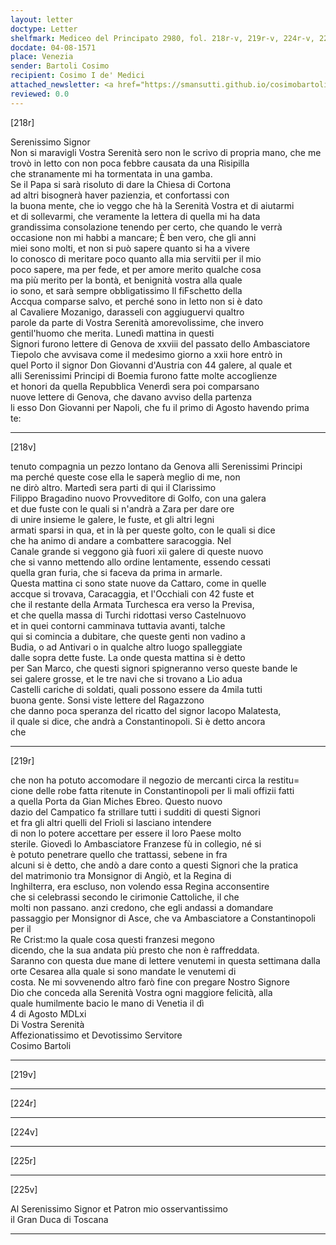 ```yaml
---
layout: letter
doctype: Letter
shelfmark: Mediceo del Principato 2980, fol. 218r-v, 219r-v, 224r-v, 225r-v
docdate: 04-08-1571
place: Venezia
sender: Bartoli Cosimo
recipient: Cosimo I de' Medici
attached_newsletter: <a href="https://smansutti.github.io/cosimobartoli/texts/3081_033/">3081_033</a>
reviewed: 0.0
---
```


[218r]  
  
  
Serenissimo Signor  
Non si maravigli Vostra Serenità sero non le scrivo di propria mano, che me  
trovò in letto con non poca febbre causata da una Risipilla  
che stranamente mi ha tormentata in una gamba.  
Se il Papa si sarà risoluto di dare la Chiesa di Cortona  
ad altri bisognerà haver pazienzia, et confortassi con  
la buona mente, che io veggo che hà la Serenità Vostra et di aiutarmi  
et di sollevarmi, che veramente la lettera di quella mi ha data  
grandissima consolazione tenendo per certo, che quando le verrà  
occasione non mi habbi a mancare; È ben vero, che gli anni  
miei sono molti, et non si può sapere quanto si ha a vivere  
lo conosco di meritare poco quanto alla mia servitii per il mio  
poco sapere, ma per fede, et per amore merito qualche cosa  
ma più merito per la bontà, et benignità vostra alla quale  
io sono, et sarà sempre obbligatissimo Il fiFschetto della  
Accqua comparse salvo, et perché sono in letto non si è dato  
al Cavaliere Mozanigo, darasseli con aggiuguervi qualtro  
parole da parte di Vostra Serenità amorevolissime, che invero  
gentil'huomo che merita. Lunedì mattina in questi  
Signori furono lettere di Genova de xxviii del passato dello Ambasciatore  
Tiepolo che avvisava come il medesimo giorno a xxii hore entrò in  
quel Porto il signor Don Giovanni d'Austria con 44 galere, al quale et  
alli Serenissimi Principi di Boemia furono fatte molte accoglienze  
et honori da quella Repubblica Venerdì sera poi comparsano  
nuove lettere di Genova, che davano avviso della partenza  
li esso Don Giovanni per Napoli, che fu il primo di Agosto havendo prima  
te:  
  
---  

[218v]  
  
  
tenuto compagnia un pezzo lontano da Genova alli Serenissimi Principi  
ma perché queste cose ella le saperà meglio di me, non  
ne dirò altro. Martedì sera parti di qui il Clarissimo  
Filippo Bragadino nuovo Provveditore di Golfo, con una galera  
et due fuste con le quali si n'andrà a Zara per dare ore  
di unire insieme le galere, le fuste, et gli altri legni  
armati sparsi in qua, et in là per queste golto, con le quali si dice  
che ha animo di andare a combattere saracoggia. Nel  
Canale grande si veggono già fuori xii galere di queste nuovo  
che si vanno mettendo allo ordine lentamente, essendo cessati  
quella gran furia, che si faceva da prima in armarle.  
Questa mattina ci sono state nuove da Cattaro, come in quelle  
accque si trovava, Caracaggia, et l'Occhiali con 42 fuste et  
che il restante della Armata Turchesca era verso la Previsa,  
et che quella massa di Turchi ridottasi verso Castelnuovo  
et in quei contorni camminava tuttavia avanti, talche  
qui si comincia a dubitare, che queste genti non vadino a  
Budia, o ad Antivari o in qualche altro luogo spalleggiate  
dalle sopra dette fuste. La onde questa mattina si è detto  
per San Marco, che questi signori spigneranno verso queste bande le  
sei galere grosse, et le tre navi che si trovano a Lio adua  
Castelli cariche di soldati, quali possono essere da 4mila tutti  
buona gente. Sonsi viste lettere del Ragazzono  
che danno poca speranza del ricatto del signor Iacopo Malatesta,  
il quale si dice, che andrà a Constantinopoli. Si è detto ancora  
che  
  
---  

[219r]  
  
  
che non ha potuto accomodare il negozio de mercanti circa la restitu=  
cione delle robe fatta ritenute in Constantinopoli per li mali offizii fatti  
a quella Porta da Gian Miches Ebreo. Questo nuovo  
dazio del Campatico fa strillare tutti i sudditi di questi Signori  
et fra gli altri quelli del Frioli si lasciano intendere  
di non lo potere accettare per essere il loro Paese molto  
sterile. Giovedì lo Ambasciatore Franzese fù in collegio, né si  
è potuto penetrare quello che trattassi, sebene in fra  
alcuni si è detto, che andò a dare conto a questi Signori che la pratica  
del matrimonio tra Monsignor di Angiò, et la Regina di  
Inghilterra, era escluso, non volendo essa Regina acconsentire  
che si celebrassi secondo le cirimonie Cattoliche, il che  
molti non passano. anzi credono, che egli andassi a domandare  
passaggio per Monsignor di Asce, che va Ambasciatore a Constantinopoli per il  
Re Crist:mo la quale cosa questi franzesi megono  
dicendo, che la sua andata più presto che non è raffreddata.  
Saranno con questa due mane di lettere venutemi in questa settimana dalla  
orte Cesarea alla quale si sono mandate le venutemi di  
costa. Ne mi sovvenendo altro farò fine con pregare Nostro Signore  
Dio che conceda alla Serenità Vostra ogni maggiore felicità, alla  
quale humilmente bacio le mano di Venetia il dì  
4 di Agosto MDLxi  
Di Vostra Serenità  
Affezionatissimo et Devotissimo Servitore  
Cosimo Bartoli  
  
---  

[219v]  
  
  
  
---  

[224r]  
  
  
  
---  

[224v]  
  
  
  
---  

[225r]  
  
  
  
---  

[225v]  
  
  
Al Serenissimo Signor et Patron mio osservantissimo  
il Gran Duca di Toscana  
  
---  

